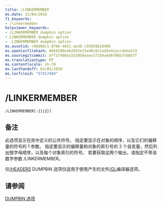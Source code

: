 ```yaml
---
title: /LINKERMEMBER
ms.date: 11/04/2016
f1_keywords:
- /linkermember
helpviewer_keywords:
- /LINKERMEMBER dumpbin option
- LINKERMEMBER dumpbin option
- -LINKERMEMBER dumpbin option
ms.assetid: c96868c1-d70e-4651-ae36-c55b58b16406
ms.openlocfilehash: 8669198ee62032e15e40c821ed2e4caccdebe519
ms.sourcegitcommit: bff17488ac5538b8eaac57156a4d6f06b37d6b7f
ms.translationtype: MT
ms.contentlocale: zh-CN
ms.lasthandoff: 03/05/2019
ms.locfileid: "57417484"
---
```

# <a name="linkermember"></a>/LINKERMEMBER

```
/LINKERMEMBER[:{1|2}]
```

## <a name="remarks"></a>备注

此选项显示在库中定义的公共符号。 指定要显示在对象的顺序，以及它们的偏移量的符号的 1 参数。 指定要显示的偏移量和对象的索引号的 2 个自变量，然后列出按字母顺序，以及每个对象索引的符号。 若要获取这两个输出，请指定不带该数字参数 /LINKERMEMBER。

仅[/HEADERS](../../build/reference/headers.md) DUMPBIN 选项仅适用于使用产生的文件[/GL](../../build/reference/gl-whole-program-optimization.md)编译器选项。

## <a name="see-also"></a>请参阅

[DUMPBIN 选项](../../build/reference/dumpbin-options.md)
